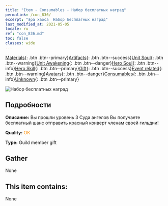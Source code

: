 ```yaml
---
title: "Item - Consumables - Набор бесплатных наград"
permalink: /con_836/
excerpt: "Эра хаоса  Набор бесплатных наград"
last_modified_at: 2021-05-05
locale: ru
ref: "con_836.md"
toc: false
classes: wide
---
```

 [Materials](/ItemsRU/){: .btn .btn--primary}[Artifacts](/ItemsRU/Artifacts/){: .btn .btn--success}[Unit Soul](/ItemsRU/UnitSoul/){: .btn .btn--warning}[Unit Awakening](/ItemsRU/UnitAwakening/){: .btn .btn--danger}[Hero Soul](/ItemsRU/HeroSoul/){: .btn .btn--info}[Hero Skill](/ItemsRU/HeroSkill/){: .btn .btn--primary}[Gift](/ItemsRU/Gift/){: .btn .btn--success}[Event related](/ItemsRU/Events/){: .btn .btn--warning}[Avatars](/ItemsRU/Avatars/){: .btn .btn--danger}[Consumables](/ItemsRU/Consumables/){: .btn .btn--info}[Unknown](/ItemsRU/Unknown/){: .btn .btn--primary}

 ![Набор бесплатных наград](/images/t/i_red_2.png)

## Подробности
 **Описание:** Вы прошли уровень 3 Суда ангелов Вы получаете бесплатный шанс отправить красный конверт членам своей гильдии!

 **Quality:** <span style="color: #FF8C00">OK</span>

 **Type:** Guild member gift

## Gather

  None

## This item contains:

  None

